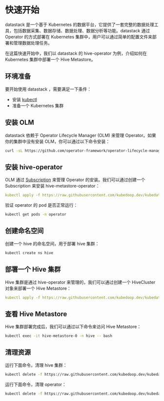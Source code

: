 
# 快速开始

datastack 是一个基于 Kubernetes 的数据平台，它提供了一套完整的数据处理工具，包括数据采集、数据存储、数据处理、数据分析等功能。datastack 通过 Operator 的方式部署在 Kubernetes 集群中，用户可以通过简单的配置文件来部署和管理数据处理任务。

在这篇快速开始中，我们以 datastack 的 hive-operator 为例，介绍如何在 Kubernetes 集群中部署一个 Hive Metastore。

## 环境准备

要开始使用 datastack ，需要满足一下条件：

- 安装 [kubectl](https://kubernetes.io/docs/tasks/tools/#kubectl)
- 准备一个 Kubernetes 集群

## 安装 OLM

datastack 依赖于 Operator Lifecycle Manager (OLM) 来管理 Operator。如果你的集群中没有安装 OLM，你可以通过以下命令安装：

```bash
curl -sL https://github.com/operator-framework/operator-lifecycle-manager/releases/download/v0.25.0/install.sh | bash -s v0.25.0
```

## 安装 hive-operator

OLM 通过 [Subscription](https://olm.operatorframework.io/docs/concepts/subscriptions/) 来管理 Operator 的安装。我们可以通过创建一个 Subscription 来安装 hive-metastore-operator：

```yaml
kubectl apply -f https://raw.githubusercontent.com/kubedoop.dev/kubedatastack/main/examples/hive/olm-subscriptions.yaml
```

验证 operator 的 pod 是否正常运行：

```bash
kubectl get pods -n operator
```

## 创建命名空间

创建一个 hive 的命名空间，用于部署 hive 集群：

```bash
kubectl create ns hive
```

## 部署一个 Hive 集群

Hive 集群是通过 hive-operator 来管理的，我们可以通过创建一个 HiveCluster 对象来部署一个 Hive Metastore：

```yaml
kubectl apply -f https://raw.githubusercontent.com/kubedoop.dev/kubedatastack/main/examples/hive/hive-metastore.yaml
```

## 查看 Hive Metastore

Hive 集群部署完成后，我们可以通过以下命令来访问 Hive Metastore：

```bash
kubectl exec -it hive-metastore-0 -n hive -- bash
```

## 清理资源

运行下面命令，清理 hive 集群：

```bash
kubectl delete -f https://raw.githubusercontent.com/kubedoop.dev/kubedatastack/main/examples/hive/hive-cluster.yaml
```

运行下面命令，清理 operator：

```bash
kubectl delete -f https://raw.githubusercontent.com/kubedoop.dev/kubedatastack/main/examples/hive/olm-subscriptions.yaml
```
